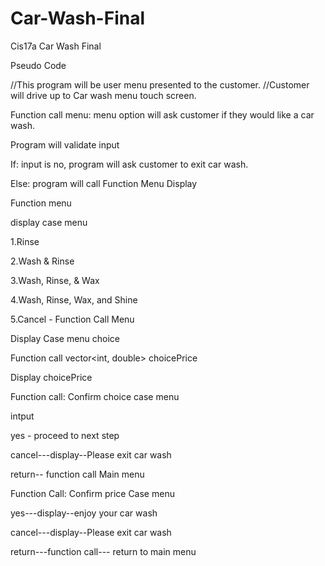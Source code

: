 # Car-Wash-Final
Cis17a Car Wash Final 

Pseudo Code

//This program will be user menu presented to the customer.
//Customer will drive up to Car wash menu touch screen.

Function call menu: menu option will ask customer if they would like a car wash.

 Program will validate input

  If: input is no, program will ask customer to exit car wash.

   Else: program will call Function Menu Display

Function menu

 display case menu

  1.Rinse

  2.Wash & Rinse

  3.Wash, Rinse, & Wax

  4.Wash, Rinse, Wax, and Shine

  5.Cancel - Function Call Menu

Display Case menu choice

 Function call vector<int, double> choicePrice
 
Display choicePrice

 Function call: Confirm choice case menu

intput

  yes - proceed to next step

  cancel---display--Please exit car wash

  return-- function call Main menu 

Function Call: Confirm price Case menu

  yes---display--enjoy your car wash

  cancel---display--Please exit car wash

  return---function call--- return to main menu
